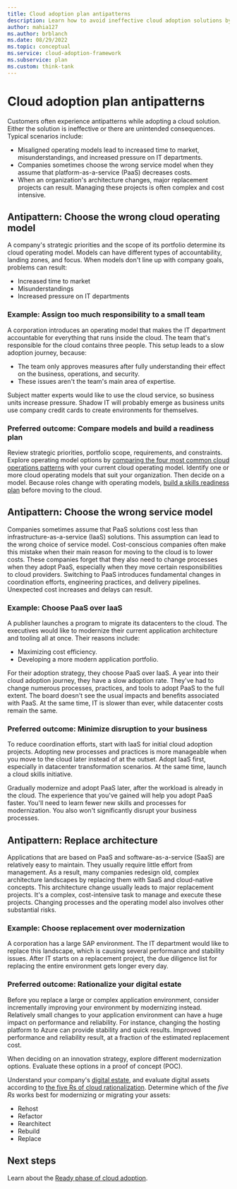 ```yaml
---
title: Cloud adoption plan antipatterns
description: Learn how to avoid ineffective cloud adoption solutions by avoiding common antipatterns.
author: mahia127
ms.author: brblanch
ms.date: 08/29/2022
ms.topic: conceptual
ms.service: cloud-adoption-framework
ms.subservice: plan
ms.custom: think-tank
---
```


# Cloud adoption plan antipatterns

Customers often experience antipatterns while adopting a cloud solution. Either the solution is ineffective or there are unintended consequences. Typical scenarios include:

- Misaligned operating models lead to increased time to market, misunderstandings, and increased pressure on IT departments.
- Companies sometimes choose the wrong service model when they assume that platform-as-a-service (PaaS) decreases costs.
- When an organization's architecture changes, major replacement projects can result. Managing these projects is often complex and cost intensive.

## Antipattern: Choose the wrong cloud operating model

A company's strategic priorities and the scope of its portfolio determine its cloud operating model. Models can have different types of accountability, landing zones, and focus. When models don't line up with company goals, problems can result:

- Increased time to market
- Misunderstandings
- Increased pressure on IT departments

### Example: Assign too much responsibility to a small team

A corporation introduces an operating model that makes the IT department accountable for everything that runs inside the cloud. The team that's responsible for the cloud contains three people. This setup leads to a slow adoption journey, because:

- The team only approves measures after fully understanding their effect on the business, operations, and security.
- These issues aren't the team's main area of expertise.

Subject matter experts would like to use the cloud service, so business units increase pressure. Shadow IT will probably emerge as business units use company credit cards to create environments for themselves.

### Preferred outcome: Compare models and build a readiness plan

Review strategic priorities, portfolio scope, requirements, and constraints. Explore operating model options by [comparing the four most common cloud operations patterns](../operating-model/compare.md) with your current cloud operating model. Identify one or more cloud operating models that suit your organization. Then decide on a model. Because roles change with operating models, [build a skills readiness plan](../plan/adapt-roles-skills-processes.md) before moving to the cloud.

## Antipattern: Choose the wrong service model

Companies sometimes assume that PaaS solutions cost less than infrastructure-as-a-service (IaaS) solutions. This assumption can lead to the wrong choice of service model. Cost-conscious companies often make this mistake when their main reason for moving to the cloud is to lower costs. These companies forget that they also need to change processes when they adopt PaaS, especially when they move certain responsibilities to cloud providers. Switching to PaaS introduces fundamental changes in coordination efforts, engineering practices, and delivery pipelines. Unexpected cost increases and delays can result.

### Example: Choose PaaS over IaaS

A publisher launches a program to migrate its datacenters to the cloud. The executives would like to modernize their current application architecture and tooling all at once. Their reasons include:

- Maximizing cost efficiency.
- Developing a more modern application portfolio.

For their adoption strategy, they choose PaaS over IaaS. A year into their cloud adoption journey, they have a slow adoption rate. They've had to change numerous processes, practices, and tools to adopt PaaS to the full extent. The board doesn't see the usual impacts and benefits associated with PaaS. At the same time, IT is slower than ever, while datacenter costs remain the same.

### Preferred outcome: Minimize disruption to your business

To reduce coordination efforts, start with IaaS for initial cloud adoption projects. Adopting new processes and practices is more manageable when you move to the cloud later instead of at the outset. Adopt IaaS first, especially in datacenter transformation scenarios. At the same time, launch a cloud skills initiative.

Gradually modernize and adopt PaaS later, after the workload is already in the cloud. The experience that you've gained will help you adopt PaaS faster. You'll need to learn fewer new skills and processes for modernization. You also won't significantly disrupt your business processes.

## Antipattern: Replace architecture

Applications that are based on PaaS and software-as-a-service (SaaS) are relatively easy to maintain. They usually require little effort from management. As a result, many companies redesign old, complex architecture landscapes by replacing them with SaaS and cloud-native concepts. This architecture change usually leads to major replacement projects. It's a complex, cost-intensive task to manage and execute these projects. Changing processes and the operating model also involves other substantial risks.

### Example: Choose replacement over modernization

A corporation has a large SAP environment. The IT department would like to replace this landscape, which is causing several performance and stability issues. After IT starts on a replacement project, the due diligence list for replacing the entire environment gets longer every day.

### Preferred outcome: Rationalize your digital estate

Before you replace a large or complex application environment, consider incrementally improving your environment by modernizing instead. Relatively small changes to your application environment can have a huge impact on performance and reliability. For instance, changing the hosting platform to Azure can provide stability and quick results. Improved performance and reliability result, at a fraction of the estimated replacement cost.

When deciding on an innovation strategy, explore different modernization options. Evaluate these options in a proof of concept (POC).

Understand your company's [digital estate](../digital-estate/index.md), and evaluate digital assets according to [the five Rs of cloud rationalization](../digital-estate/5-rs-of-rationalization.md). Determine which of the *five Rs* works best for modernizing or migrating your assets:

- Rehost
- Refactor
- Rearchitect
- Rebuild
- Replace

## Next steps

Learn about the [Ready phase of cloud adoption](../../docs/ready/index.md).
